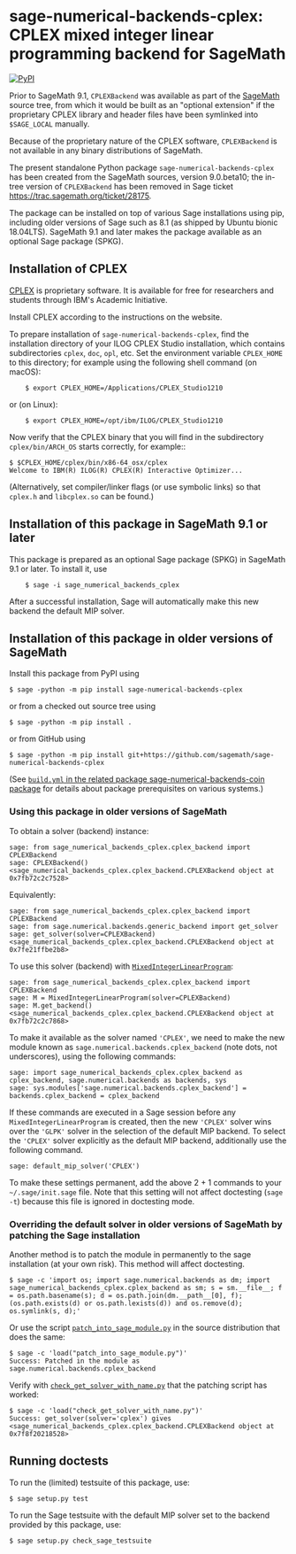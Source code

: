 # sage-numerical-backends-cplex: CPLEX mixed integer linear programming backend for SageMath

[![PyPI](https://img.shields.io/pypi/v/sage-numerical-backends-cplex)](https://pypi.org/project/sage-numerical-backends-cplex/ "PyPI: sage-numerical-backends-cplex")

Prior to SageMath 9.1, `CPLEXBackend` was available as part of the [SageMath](http://www.sagemath.org/) source tree,
from which it would be built as an "optional extension" if the proprietary CPLEX library and header files have been symlinked into `$SAGE_LOCAL` manually.

Because of the proprietary nature of the CPLEX software, `CPLEXBackend` is not available in any binary distributions of SageMath.

The present standalone Python package `sage-numerical-backends-cplex` has been created from the SageMath sources, version 9.0.beta10; the in-tree version of `CPLEXBackend` has been removed in Sage ticket https://trac.sagemath.org/ticket/28175.  

The package can be installed on top of various Sage installations using pip, including older versions of Sage such as 8.1 (as shipped by Ubuntu bionic 18.04LTS).  SageMath 9.1 and later makes the package available as an optional Sage package (SPKG).

## Installation of CPLEX

[CPLEX](https://www.ibm.com/products/ilog-cplex-optimization-studio)
is proprietary software.  It is available for free for researchers and students through IBM's Academic Initiative.

Install CPLEX according to the instructions on the website.

To prepare installation of `sage-numerical-backends-cplex`, find the installation directory of your ILOG CPLEX Studio installation, which contains subdirectories ``cplex``, ``doc``, ``opl``, etc. Set the environment variable ``CPLEX_HOME`` to this directory; for example using the following shell command (on macOS):

        $ export CPLEX_HOME=/Applications/CPLEX_Studio1210

or (on Linux):

        $ export CPLEX_HOME=/opt/ibm/ILOG/CPLEX_Studio1210

Now verify that the CPLEX binary that you will find in the subdirectory ``cplex/bin/ARCH_OS`` starts correctly, for example::

    $ $CPLEX_HOME/cplex/bin/x86-64_osx/cplex
    Welcome to IBM(R) ILOG(R) CPLEX(R) Interactive Optimizer...

(Alternatively, set compiler/linker flags (or use symbolic links) so that `cplex.h` and `libcplex.so` can be found.)

## Installation of this package in SageMath 9.1 or later

This package is prepared as an optional Sage package (SPKG) in SageMath 9.1 or later.
To install it, use

        $ sage -i sage_numerical_backends_cplex

After a successful installation, Sage will automatically make this new backend
the default MIP solver.

## Installation of this package in older versions of SageMath

Install this package from PyPI using

    $ sage -python -m pip install sage-numerical-backends-cplex

or from a checked out source tree using

    $ sage -python -m pip install .

or from GitHub using

    $ sage -python -m pip install git+https://github.com/sagemath/sage-numerical-backends-cplex

(See [`build.yml` in the related package sage-numerical-backends-coin package](https://github.com/sagemath/sage-numerical-backends-coin/blob/master/.github/workflows/build.yml) for details about package prerequisites on various systems.)

### Using this package in older versions of SageMath

To obtain a solver (backend) instance:

    sage: from sage_numerical_backends_cplex.cplex_backend import CPLEXBackend
    sage: CPLEXBackend()
    <sage_numerical_backends_cplex.cplex_backend.CPLEXBackend object at 0x7fb72c2c7528>

Equivalently:

    sage: from sage_numerical_backends_cplex.cplex_backend import CPLEXBackend
    sage: from sage.numerical.backends.generic_backend import get_solver
    sage: get_solver(solver=CPLEXBackend)
    <sage_numerical_backends_cplex.cplex_backend.CPLEXBackend object at 0x7fe21ffbe2b8>

To use this solver (backend) with [`MixedIntegerLinearProgram`](http://doc.sagemath.org/html/en/reference/numerical/sage/numerical/mip.html):

    sage: from sage_numerical_backends_cplex.cplex_backend import CPLEXBackend
    sage: M = MixedIntegerLinearProgram(solver=CPLEXBackend)
    sage: M.get_backend()
    <sage_numerical_backends_cplex.cplex_backend.CPLEXBackend object at 0x7fb72c2c7868>

To make it available as the solver named `'CPLEX'`, we need to make the new module
known as `sage.numerical.backends.cplex_backend` (note dots, not underscores), using
the following commands:

    sage: import sage_numerical_backends_cplex.cplex_backend as cplex_backend, sage.numerical.backends as backends, sys
    sage: sys.modules['sage.numerical.backends.cplex_backend'] = backends.cplex_backend = cplex_backend

If these commands are executed in a Sage session before any `MixedIntegerLinearProgram` is created, then
the new `'CPLEX'` solver wins over the `'GLPK'` solver in the selection of the default MIP backend.
To select the `'CPLEX'` solver explicitly as the default MIP backend, additionally use the following command.

    sage: default_mip_solver('CPLEX')

To make these settings permanent, add the above 2 + 1 commands to your `~/.sage/init.sage` file.
Note that this setting will not affect doctesting (`sage -t`) because this file is ignored in doctesting mode.

### Overriding the default solver in older versions of SageMath by patching the Sage installation

Another method is to patch the module in permanently to the sage installation (at your own risk).
This method will affect doctesting.

    $ sage -c 'import os; import sage.numerical.backends as dm; import sage_numerical_backends_cplex.cplex_backend as sm; s = sm.__file__; f = os.path.basename(s); d = os.path.join(dm.__path__[0], f); (os.path.exists(d) or os.path.lexists(d)) and os.remove(d); os.symlink(s, d);'

Or use the script [`patch_into_sage_module.py`](patch_into_sage_module.py) in the source distribution that does the same:

    $ sage -c 'load("patch_into_sage_module.py")'
    Success: Patched in the module as sage.numerical.backends.cplex_backend

Verify with [`check_get_solver_with_name.py`](check_get_solver_with_name.py) that the patching script has worked:

    $ sage -c 'load("check_get_solver_with_name.py")'
    Success: get_solver(solver='cplex') gives <sage_numerical_backends_cplex.cplex_backend.CPLEXBackend object at 0x7f8f20218528>

## Running doctests

To run the (limited) testsuite of this package, use:

    $ sage setup.py test

To run the Sage testsuite with the default MIP solver set to the backend provided by this package, use:

    $ sage setup.py check_sage_testsuite

